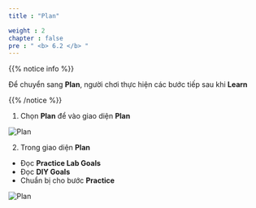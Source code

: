 ```yaml
---
title : "Plan"

weight : 2
chapter : false
pre : " <b> 6.2 </b> "
---
```


{{% notice info %}}

Để chuyển sang **Plan**, người chơi thực hiện các bước tiếp sau khi **Learn**

{{% /notice %}}

1. Chọn **Plan** để vào giao diện **Plan**

![Plan](/images/6-ec2connect/6.2-plan/1-plan.png?width=90pc)

2. Trong giao diện **Plan**

- Đọc **Practice Lab Goals**
- Đọc **DIY Goals**
- Chuẩn bị cho bước **Practice**

![Plan](/images/6-ec2connect/6.2-plan/2-plan.png?width=90pc)

